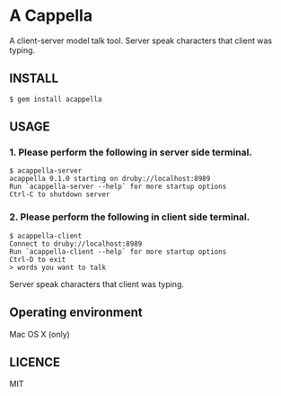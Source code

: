 # A Cappella

A client-server model talk tool. Server speak characters that client was typing.

## INSTALL

```
$ gem install acappella
```

## USAGE

### 1. Please perform the following in server side terminal.

```
$ acappella-server
acappella 0.1.0 starting on druby://localhost:8989
Run `acappella-server --help` for more startup options
Ctrl-C to shutdown server
```

### 2. Please perform the following in client side terminal.

```
$ acappella-client
Connect to druby://localhost:8989
Run `acappella-client --help` for more startup options
Ctrl-D to exit
> words you want to talk
```

Server speak characters that client was typing.

## Operating environment

Mac OS X (only)

## LICENCE

MIT
